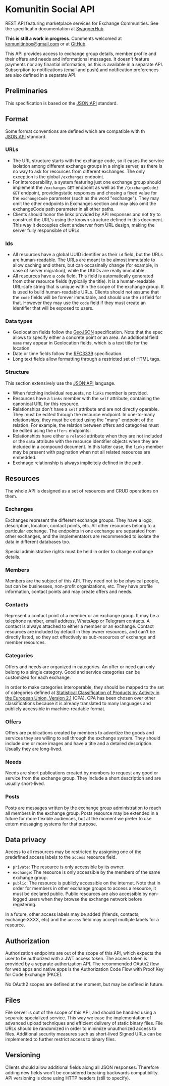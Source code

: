 # Komunitin Social API

REST API featuring marketplace services for Exchange Communities.
See the specificatin documentation at [SwaggerHub](https://app.swaggerhub.com/apis-docs/estevebadia/komunitin-api/1.0.0).

**This is still a work in progress**. Comments welcomed at komunitinbox@gmail.com or at [GitHub](https://github.com/komunitin/komunitin-api).

This API provides access to exchange group details, member profile and their offers and needs and informational messages. It doesn't feature payments nor any finantial information, as this is available in a separate API. Subscrption to notifications (email and push) and notification preferences are also defined in a separate API.

## Preliminaries

This specification is based on the [JSON:API](https://jsonapi.org) standard.

## Format
Some format conventions are defined which are compatible with th [JSON:API](https://jsonapi.org) standard.

### URLs
- The URL structure starts with the exchange code, so it eases the service isolation among different exchange groups in a single server, as there is no way to ask for resources from different exchanges. The only exception is the global `/exchanges` endpoint.
- For interoperability, a system featuring just one exchange group should implement the `/exchanges` `GET` endpoint as well as the `/{exchangeCode}` `GET` endpoint, providingstatic responses and chosing a fixed value for the `exchangeCode` parameter (such as the word "exchange"). They may omit the other endpoints in Exchanges section and may also omit the exchangeCode path parameter in all other paths.
- Clients should honor the links provided by API responses and not try to construct the URL's using the known structure defined in this document. This way it decouples client andserver from URL design, making the server fully responsible of URLs.

### Ids
- All resources have a global UUID identifier as their `id` field, but the URLs are human-readable. The URLs are meant to be almost immutable to allow caching and others, but can occasinally change (for example, in case of server migration), while the UUIDs are really immutable.
- All resources have a `code` field. This field is automatically generated from other resource fields (typically the title). It is a human-readable URL-safe string that is unique within the scope of the exchange group. It is used to build human-readable URLs. Clients should not assume that the `code` fields will be forever immutable, and should use the `id` field for that. However they may use the `code` field if they must create an identifier that will be exposed to users.

### Data types
- Geolocation fields follow the [GeoJSON](https://geojson.org/) specification. Note that the spec allows to specify either a concrete point or an area. An additional field `name` may appear in Geolocation fields, which is a text title for the location.
- Date or time fields follow the [RFC3339](https://tools.ietf.org/html/rfc3339) specification.
- Long text fields allow formatting through a restricted set of HTML tags.

### Structure
This section extensively use the [JSON:API](https://jsonapi.org) language.
- When fetching individual requests, no `links` member is provided.
- Resources have a `links` member with the `self` attribute, containing the canonical URL for this resource.
- Relationships don't have a `self` attribute and are not directly operable. They must be edited through the resource endpoint. In one-to-many relationships, they must be edited using the "many" endpoint of the relation. For example, the relation between offers and categories must be edited using the `offers` endpoints.
- Relationships have either a `related` attribute when they are not included or the `data` attribute with the resource identifier objects when they are included in a compound document. In this latter case, the `links` member may be present with pagination when not all related resources are embedded.
- Exchnage relationship is always implicitely defined in the path.

## Resources
The whole API is designed as a set of resources and CRUD operations on them.

### Exchanges
Exchanges represent the different exchange groups. They have a logo, description, location, contact points, etc. All other resources belong to a particular exchange. The endpoints in one exchange are separated from other exchanges, and the implementators are recommended to isolate the data in different databases too.

Special administrative rights must be held in order to change exchange details.

### Members
Members are the subject of this API. They need not to be physical people, but can be businesses, non-profit organizations, etc. They have profile information, contact points and may create offers and needs.

### Contacts
Represent a contact point of a member or an exchange group. It may be a telephone number, email address, WhatsApp or Telegram contacts. A contact is always attached to either a member or an exchange. Contact resources are included by default in they owner resources, and can't be directly listed, so they act effectively as sub-resources of exchange and member resources.

### Categories
Offers and needs are organized in categories. An offer or need can only belong to a single category. Good and service categories can be customized for each exchange.

In order to make categories interoperable, they should be mapped to the set of categories defined at [Statistical Classification of Products by Activity in the European Union, Version 2.1](https://ec.europa.eu/eurostat/ramon/nomenclatures/index.cfm?TargetUrl=LST_NOM_DTL&StrNom=CPA_2_1&StrLanguageCode=EN&IntPcKey=&StrLayoutCode=HIERARCHIC) (CPA). CPA has been chosen over other classifications because it is already translated to many languages and publicly accessible in machine-readable format.

### Offers
Offers are publications created by members to advertize the goods and services they are willing to sell through the exchange system. They should include one or more images and have a title and a detailed description. Usually they are long-lived.

### Needs
Needs are short publications created by members to request any good or service from the exchange group. They include a short description and are usually short-lived.

### Posts
Posts are messages written by the exchange group administration to reach all members in the exchange group. Posts resource may be extended in a future for more flexible audiences, but at the moment we prefer to use extern messaging systems for that purpose.

## Data privacy
Access to all resources may be restricted by assigning one of the predefined access labels to the `access` resource field.
 - `private`: The resource is only accessible by its owner.
 - `exchange`: The resource is only accessible by the members of the same exchange group.
 - `public`: The resource is publicly accessible on the internet. Note that in order for members in other exchange groups to access a resource, it must be declared public. Public resources are also accessible by non-logged users when they browse the exchange network before registering.

In a future, other access labels may be added (friends, contacts, exchange:XXXX, etc) and the `access` field may accept multiple labels for a resource.

## Authorization

Authorization endpoints are out of the scope of this API, which expects the user to be authorized with a JWT access token. The access token is provided by a separate authorization API. The recommended OAuth2 flow for web apps and native apps is the Authorization Code Flow with Proof Key for Code Exchange (PKCE).

No OAuth2 scopes are defined at the moment, but may be defined in future.

## Files
File server is out of the scope of this API, and should be handled using a separate specialized service. This way we ease the implementation of advanced upload techniques and efficient delivery of static binary files. File URLs should be randomized in order to minimize unauthorized access to files. Additional security measures such as short-lived Signed URLs can be implemented to further restrict access to binary files.

## Versioning
Clients should allow additional fields along all JSON responses. Therefore adding new fields won't be considered breaking backwards compatibility. API versioning is done using HTTP headers (still to specify).
